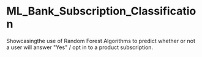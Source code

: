 # ML_Bank_Subscription_Classification
Showcasingthe use of Random Forest Algorithms to predict whether or not a user will answer "Yes" / opt in to a product subscription.
